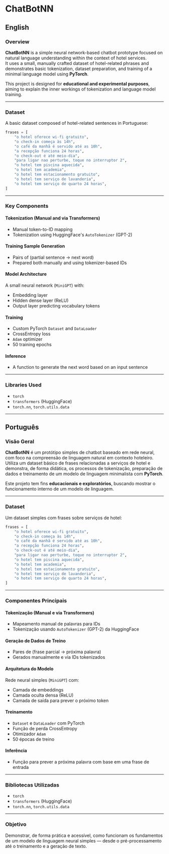 # ChatBotNN

## English

### Overview

**ChatBotNN** is a simple neural network-based chatbot prototype focused on natural language understanding within the context of hotel services.  
It uses a small, manually crafted dataset of hotel-related phrases and demonstrates basic tokenization, dataset preparation, and training of a minimal language model using **PyTorch**.

This project is designed for **educational and experimental purposes**, aiming to explain the inner workings of tokenization and language model training.

---

### Dataset

A basic dataset composed of hotel-related sentences in Portuguese:

```python
frases = [
    "o hotel oferece wi-fi gratuito",
    "o check-in começa às 14h",
    "o café da manhã é servido até as 10h",
    "a recepção funciona 24 horas",
    "o check-out é até meio-dia",
    "para ligar nao perturbe, toque no interruptor 2",
    "o hotel tem piscina aquecida",
    "o hotel tem academia",
    "o hotel tem estacionamento gratuito",
    "o hotel tem serviço de lavanderia",
    "o hotel tem serviço de quarto 24 horas",
]
```

---

### Key Components

#### Tokenization (Manual and via Transformers)

- Manual token-to-ID mapping
- Tokenization using HuggingFace's `AutoTokenizer` (GPT-2)

#### Training Sample Generation

- Pairs of (partial sentence → next word)
- Prepared both manually and using tokenizer-based IDs

#### Model Architecture

A small neural network (`MiniGPT`) with:

- Embedding layer
- Hidden dense layer (ReLU)
- Output layer predicting vocabulary tokens

#### Training

- Custom PyTorch `Dataset` and `DataLoader`
- CrossEntropy loss
- `Adam` optimizer
- 50 training epochs

#### Inference

- A function to generate the next word based on an input sentence

---

### Libraries Used

- `torch`
- `transformers` (HuggingFace)
- `torch.nn`, `torch.utils.data`

---

## Português

### Visão Geral

**ChatBotNN** é um protótipo simples de chatbot baseado em rede neural, com foco na compreensão de linguagem natural em contexto hoteleiro.  
Utiliza um dataset básico de frases relacionadas a serviços de hotel e demonstra, de forma didática, os processos de tokenização, preparação de dados e treinamento de um modelo de linguagem minimalista com **PyTorch**.

Este projeto tem fins **educacionais e exploratórios**, buscando mostrar o funcionamento interno de um modelo de linguagem.

---

### Dataset

Um dataset simples com frases sobre serviços de hotel:

```python
frases = [
    "o hotel oferece wi-fi gratuito",
    "o check-in começa às 14h",
    "o café da manhã é servido até as 10h",
    "a recepção funciona 24 horas",
    "o check-out é até meio-dia",
    "para ligar nao perturbe, toque no interruptor 2",
    "o hotel tem piscina aquecida",
    "o hotel tem academia",
    "o hotel tem estacionamento gratuito",
    "o hotel tem serviço de lavanderia",
    "o hotel tem serviço de quarto 24 horas",
]
```

---

### Componentes Principais

#### Tokenização (Manual e via Transformers)

- Mapeamento manual de palavras para IDs
- Tokenização usando `AutoTokenizer` (GPT-2) da HuggingFace

#### Geração de Dados de Treino

- Pares de (frase parcial → próxima palavra)
- Gerados manualmente e via IDs tokenizados

#### Arquitetura do Modelo

Rede neural simples (`MiniGPT`) com:

- Camada de embeddings
- Camada oculta densa (ReLU)
- Camada de saída para prever o próximo token

#### Treinamento

- `Dataset` e `DataLoader` com PyTorch
- Função de perda CrossEntropy
- Otimizador `Adam`
- 50 épocas de treino

#### Inferência

- Função para prever a próxima palavra com base em uma frase de entrada

---

### Bibliotecas Utilizadas

- `torch`
- `transformers` (HuggingFace)
- `torch.nn`, `torch.utils.data`

---

### Objetivo

Demonstrar, de forma prática e acessível, como funcionam os fundamentos de um modelo de linguagem neural simples — desde o pré-processamento até o treinamento e a geração de texto.
